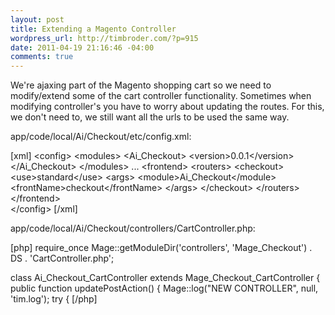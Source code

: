```yaml
--- 
layout: post
title: Extending a Magento Controller
wordpress_url: http://timbroder.com/?p=915
date: 2011-04-19 21:16:46 -04:00
comments: true
---
```

We're ajaxing part of the Magento shopping cart so we need to modify/extend some of the cart controller functionality. Sometimes when modifying controller's you have to worry about updating the routes. For this, we don't need to, we still want all the urls to be used the same way.

app/code/local/Ai/Checkout/etc/config.xml:

[xml]
&lt;config&gt;
    &lt;modules&gt;
        &lt;Ai_Checkout&gt;
             &lt;version&gt;0.0.1&lt;/version&gt;
        &lt;/Ai_Checkout&gt;
    &lt;/modules&gt;
...
    &lt;frontend&gt;
        &lt;routers&gt;
            &lt;checkout&gt;
                &lt;use&gt;standard&lt;/use&gt;
                &lt;args&gt;
                    &lt;module&gt;Ai_Checkout&lt;/module&gt;
                    &lt;frontName&gt;checkout&lt;/frontName&gt;
                &lt;/args&gt;
            &lt;/checkout&gt;
        &lt;/routers&gt;
    &lt;/frontend&gt;    
&lt;/config&gt;
[/xml]

app/code/local/Ai/Checkout/controllers/CartController.php:

[php]
require_once Mage::getModuleDir('controllers', 'Mage_Checkout') . DS . 'CartController.php';

class Ai_Checkout_CartController extends Mage_Checkout_CartController
{
   public function updatePostAction()
    {
    	Mage::log(&quot;NEW CONTROLLER&quot;, null, 'tim.log');
        try {
[/php]
